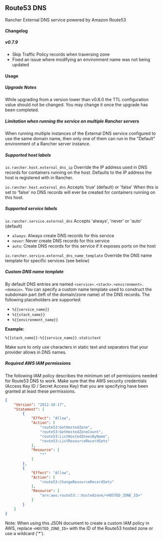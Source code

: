 ## Route53 DNS

Rancher External DNS service powered by Amazon Route53

#### Changelog

##### v0.7.9

* Skip Traffic Policy records when traversing zone
* Fixed an issue where modifying an environment name was not being updated

#### Usage

##### Upgrade Notes
While upgrading from a version lower than v0.6.0 the TTL configuration value should not be changed. You may change it once the upgrade has been completed.

##### Limitation when running the service on multiple Rancher servers

When running multiple instances of the External DNS service configured to use the same domain name, then only one of them can run in the "Default" environment of a Rancher server instance.

##### Supported host labels

`io.rancher.host.external_dns_ip`
Override the IP address used in DNS records for containers running on the host. Defaults to the IP address the host is registered with in Rancher.

`io.rancher.host.external_dns`
Accepts 'true' (default) or 'false'
When this is set to 'false' no DNS records will ever be created for containers running on this host.

##### Supported service labels

`io.rancher.service.external_dns`
Accepts 'always', 'never' or 'auto' (default)
- `always`: Always create DNS records for this service
- `never`: Never create DNS records for this service
- `auto`: Create DNS records for this service if it exposes ports on the host

`io.rancher.service.external_dns_name_template`
Override the DNS name template for specific services (see below)

##### Custom DNS name template

By default DNS entries are named `<service>.<stack>.<environment>.<domain>`.
You can specify a custom name template used to construct the subdomain part (left of the domain/zone name) of the DNS records. The following placeholders are supported:

* `%{{service_name}}`
* `%{{stack_name}}`
* `%{{environment_name}}`

**Example:**

`%{{stack_name}}-%{{service_name}}.statictext`

Make sure to only use characters in static text and separators that your provider allows in DNS names.

##### Required AWS IAM permissions
The following IAM policy describes the minimum set of permissions needed for Route53 DNS to work.
Make sure that the AWS security credentials (Access Key ID / Secret Access Key) that you are specifying have been granted at least these permissions.

```json
{
    "Version": "2012-10-17",
    "Statement": [
        {
            "Effect": "Allow",
            "Action": [
                "route53:GetHostedZone",
                "route53:GetHostedZoneCount",
                "route53:ListHostedZonesByName",
                "route53:ListResourceRecordSets"
            ],
            "Resource": [
                "*"
            ]
        },
        {
            "Effect": "Allow",
            "Action": [
                "route53:ChangeResourceRecordSets"
            ],
            "Resource": [
                "arn:aws:route53:::hostedzone/<HOSTED_ZONE_ID>"
            ]
        }
    ]
}
```

Note: When using this JSON document to create a custom IAM policy in AWS, replace `<HOSTED_ZONE_ID>` with the ID of the Route53 hosted zone or use a wildcard ('*').
